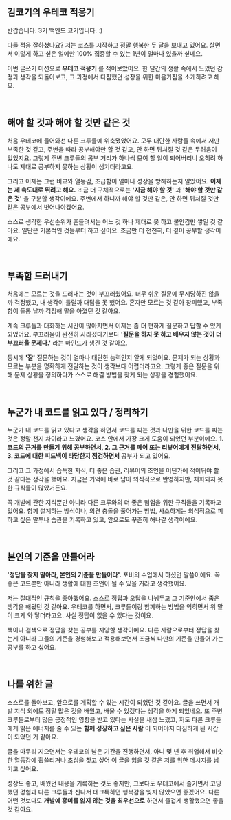 ## 김코기의 우테코 적응기

반갑습니다. 3기 백엔드 코기입니다. :)

다들 적응 잘하셨나요? 저는 코스를 시작하고 정말 행복한 두 달을 보내고 있어요. 살면서 이렇게 하고 싶은 일에만 100% 집중할 수 있는 1년이 얼마나 있을까 싶네요.

이번 글쓰기 미션으로 __우테코 적응기__ 를 적어보았어요. 한 달간의 생활 속에서 느꼈던 감정과 생각을 되돌아보고, 그 과정에서 다짐했던 성장을 위한 마음가짐을 소개하려고 해요.

<br>

## 해야 할 것과 해야 할 것만 같은 것

처음 우테코에 들어와선 다른 크루들에 위축됐었어요. 모두 대단한 사람들 속에서 저만 부족한 것 같고, 주변을 따라 공부해야만 할 것 같고, 안 하면 뒤처질 것 같은 두려움이 있었지요. 그렇게 주변 크루들의 공부 거리가 하나씩 모여 할 일이 되어버리니 오히려 하나도 제대로 공부하지 못하는 상황이 생기더라고요.

그리고 이제는 그런 비교와 열등감, 조급함이 얼마나 성장을 방해하는지 알았어요. __이제는 제 속도대로 뛰려고 해요.__ 조금 더 구체적으로는 __'지금 해야 할 것'__ 과 __'해야 할 것만 같은 것'__ 을 구분할 생각이에요. 주변에서 하니까 해야 할 것만 같은, 안 하면 뒤처질 것만 같은 공부에서 벗어나야겠어요. 

스스로 생각한 우선순위가 흔들려서는 어느 것 하나 제대로 못 하고 불안감만 쌓일 것 같아요. 일단은 기본적인 것들부터 하고 싶어요. 조금만 더 천천히, 더 깊이 공부할 생각이에요.

<br>

## 부족함 드러내기

처음에는 모르는 것을 드러내는 것이 부끄러웠어요. 너무 쉬운 질문에 무시당하진 않을까 걱정했고, 내 생각이 틀릴까 대답을 못 했어요. 혼자만 모르는 것 같아 창피했고, 부족함이 들통 날까 걱정해 말을 아꼈던 것 같아요.  

계속 크루들과 대화하는 시간이 많아지면서 이제는 좀 더 편하게 질문하고 답할 수 있게 되었어요. 부끄러움이 완전히 사라졌다기보다 __'질문을 하지 못 하고 배우지 않는 것이 더 부끄러울 문제다.'__ 라는 마인드가 생긴 것 같아요. 

동시에 __'잘'__ 질문하는 것이 얼마나 대단한 능력인지 알게 되었어요. 문제가 되는 상황과 모르는 부분을 명확하게 전달하는 것이 생각보다 어렵더라고요. 그렇게 좋은 질문을 위해 문제 상황을 정의하다가 스스로 해결 방법을 찾게 되는 상황을 경험했어요.

<br>

## 누군가 내 코드를 읽고 있다 / 정리하기

누군가 내 코드를 읽고 있다고 생각을 하면서 코드를 짜는 것과 나만을 위한 코드를 짜는 것은 정말 천지 차이라고 느꼈어요. 코스 안에서 가장 크게 도움이 되었던 부분이에요. __1. 코드의 근거를 만들기 위해 공부하면서, 2. 그 근거를 페어 또는 리뷰어에게 전달하면서, 3. 코드에 대한 피드백이 타당한지 점검하면서__ 공부가 되고 있어요.

그리고 그 과정에서 습득한 지식, 더 좋은 습관, 리뷰어의 조언을 어딘가에 적어둬야 할 것 같다는 생각을 했어요. 지금은 기억에 바로 남아 의식적으로 반영하지만, 체화되지 못한 규칙들이 많았거든요.

꼭 개발에 관한 지식뿐만 아니라 다른 크루와의 더 좋은 협업을 위한 규칙들을 기록하고 있어요. 함께 설계하는 방식이나, 의견 충돌을 풀어가는 방법, 사소하게는 의식적으로 피하고 싶은 말투나 습관을 기록하고 있고, 앞으로도 꾸준히 해나갈 생각이에요.

<br>

## 본인의 기준을 만들어라

__'정답을 찾지 말아라, 본인의 기준을 만들어라'.__ 포비의 수업에서 하셨던 말씀이에요. 꼭 좋은 코드뿐만 아니라 생활에 대한 조언이 될 수 있을 거라고 생각했어요. 

저는 절대적인 규칙을 좋아했어요. 스스로 정답과 오답을 나눠두고 그 기준안에서 좁은 생각을 해왔던 것 같아요. 우테코를 하면서, 크루들이랑 함께하는 방법을 익히면서 위 말이 크게 와 닿더라고요. 사실 정답이 없을 수 있다는 것이요.    

책이나 검색으로 정답을 찾는 공부를 지양할 생각이예요. 다른 사람으로부터 정답을 찾는게 아니라 그들의 기준을 경험해보고 적용해보면서 조금씩 나만의 기준을 만들어 가는 공부를 하고 싶어요.

<br>

## 나를 위한 글

스스로를 돌아보고, 앞으로를 계획할 수 있는 시간이 되었던 것 같아요. 글을 쓰면서 개발 지식 외에도 정말 많은 것을 배웠고, 배울 수 있겠다는 생각을 하게 되었네요. 또 주변 크루들로부터 많은 긍정적인 영향을 받고 있다는 사실을 새삼 느꼈고, 저도 다른 크루들에게 밝은 에너지를 줄 수 있는 __함께 성장하고 싶은 사람__ 이 되어야지 다짐하게 된 시간이 되었던 거 같아요.

글을 마무리 지으면서는 우테코의 남은 기간을 진행하면서, 아니 몇 년 후 취업해서 비슷한 열등감에 휩쓸리거나 초심을 찾고 싶어 이 글을 읽을 것 같은 저를 위한 메시지를 남기고 싶어요.

성장도 좋고, 배웠던 내용을 기록하는 것도 좋지만, 그보다도 우테코에서 즐기면서 코딩했던 경험과 다른 크루들과 신나서 테크톡하던 행복감을 잊지 않았으면 좋겠어요. 다른 어떤 것보다도 __개발에 흥미를 잃지 않는 것을 최우선으로__ 하면서 즐겁게 생활했으면 좋을 것 같아요.

